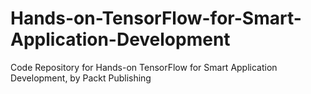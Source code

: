 # Hands-on-TensorFlow-for-Smart-Application-Development
Code Repository for Hands-on TensorFlow for Smart Application Development, by Packt Publishing
